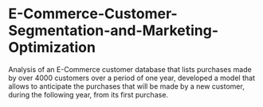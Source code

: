 # E-Commerce-Customer-Segmentation-and-Marketing-Optimization
Analysis of an E-Commerce customer database that lists purchases made by over 4000 customers over a period of one year, developed a model that allows to anticipate the purchases that will be made by a new customer, during the following year, from its first purchase.
